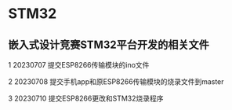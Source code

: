# STM32
## 嵌入式设计竞赛STM32平台开发的相关文件

  1 20230707  提交ESP8266传输模块的ino文件

  2 20230708  提交手机app和原ESP8266传输模块的烧录文件到master

  3 20230710 提交ESP8266更改和STM32烧录程序
